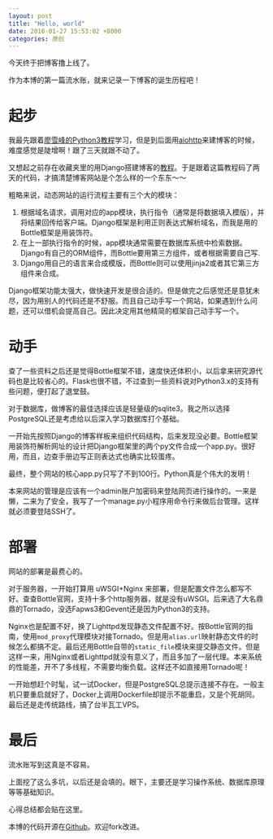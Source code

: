 ```yaml
---
layout: post
title: "Hello, world"
date: 2016-01-27 15:53:02 +8000
categories: 原创
---
```


今天终于把博客撸上线了。

作为本博的第一篇流水账，就来记录一下博客的诞生历程吧！

# 起步

我最先跟着[廖雪峰的Python3教程](http://www.liaoxuefeng.com/wiki/0014316089557264a6b348958f449949df42a6d3a2e542c000)学习，但是到后面用[aiohttp](http://aiohttp.readthedocs.org/en/stable/)来建博客的时候，难度感觉是陡增啊！跟了三天就跟不动了。

又想起之前存在收藏夹里的用Django搭建博客的[教程](http://wiki.jikexueyuan.com/project/django-set-up-blog/)。于是跟着这篇教程码了两天的代码，才搞清楚博客网站是个怎么样的一个东东～～

粗略来说，动态网站的运行流程主要有三个大的模块：

1. 根据域名请求，调用对应的app模块，执行指令（通常是将数据填入模版），并将结果回传给客户端。Django框架是利用正则表达式解析域名，而我是用的Bottle框架是用装饰符。
2. 在上一部执行指令的时候，app模块通常需要在数据库系统中检索数据。Django有自己的ORM组件，而Bottle要用第三方组件，或者根据需要自己写.
3. Django用自己的语言来合成模版，而Bottle则可以使用jinja2或者其它第三方组件来合成。

Django框架功能太强大，做快速开发是很合适的。但是做完之后感觉还是意犹未尽，因为用别人的代码还是不舒服。而且自己动手写一个网站，如果遇到什么问题，还可以借机会提高自己。因此决定用其他精简的框架自己动手写一个。

# 动手

查了一些资料之后还是觉得Bottle框架不错，速度快还体积小，以后拿来研究源代码也是比较省心的。Flask也很不错，不过查到一些资料说对Python3.x的支持有些问题，便打起了退堂鼓。

对于数据库，做博客的最佳选择应该是轻量级的sqlite3。我之所以选择PostgreSQL还是考虑给以后深入学习数据库打个基础。

一开始先按照Django的博客样板来组织代码结构，后来发现没必要。Bottle框架用装饰符解析网址的设计把Django框架里的两个py文件合成一个app.py。很好用，而且，边查手册边写正则表达式也确实比较蛋疼。

最终，整个网站的核心app.py只写了不到100行。Python真是个伟大的发明！

本来网站的管理是应该有一个admin账户加密码来登陆网页进行操作的。一来是懒，二来为了安全，我写了一个manage.py小程序用命令行来做后台管理。这样就必须要登陆SSH了。

# 部署

网站的部署是最费心的。

对于服务器，一开始打算用 uWSGI+Nginx 来部署，但是配置文件怎么都写不好。查查Bottle官网，支持十多个http服务器，就是没有uWSGI。后来选了大名鼎鼎的Tornado，没选Fapws3和Gevent还是因为Python3的支持。

Nginx也是配置不好，换了Lighttpd发现静态文件配置不好。按Bottle官网的指南，使用`mod_proxy`代理模块对接Tornado。但是用`alias.url`映射静态文件的时候怎么都搞不定。最后还用Bottle自带的`static_file`模块来提交静态文件。但是这样一来，用Nginx或者Lighttpd就没有意义了，而且多加了一层代理。本来系统的性能差，开不了多线程，不需要均衡负载。这样还不如直接用Tornado呢！


一开始想赶个时髦，试一试Docker，但是PostgreSQL总提示连接不存在。一般主机只要重启就好了，Docker上调用Dockerfile却提示不能重启，又是个死胡同。
最后还是走传统路线，搞了台半瓦工VPS。

# 最后

流水账写到这真是不容易。

上面挖了这么多坑，以后还是会填的。眼下，主要还是学习操作系统、数据库原理等等基础知识。

心得总结都会贴在这里。

本博的代码开源在[Github](https://github.com/rim99/bottle-blog)。欢迎fork改进。
